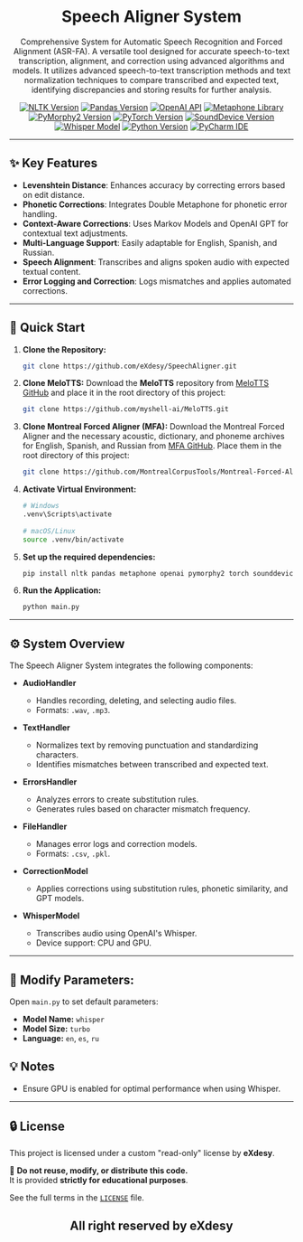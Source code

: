 # <h1 align="center">Speech Aligner System</h1><p align="center">    Comprehensive System for Automatic Speech Recognition and Forced Alignment (ASR-FA). A versatile tool designed for accurate speech-to-text transcription, alignment, and correction using advanced algorithms and models. It utilizes advanced    speech-to-text transcription methods and text normalization techniques to compare transcribed and expected text,    identifying discrepancies and storing results for further analysis.</p><p align="center"><a href="https://nltk.org" target="_blank"><img src="https://img.shields.io/badge/NLTK-3.8-brightgreen" alt="NLTK Version" /></a><a href="https://pandas.pydata.org/" target="_blank"><img src="https://img.shields.io/badge/Pandas-1.5.0-blue" alt="Pandas Version" /></a><a href="https://github.com/OpenAI/openai" target="_blank"><img src="https://img.shields.io/badge/OpenAI-API-blue" alt="OpenAI API" /></a><a href="https://github.com/daviddrysdale/python-phonenumbers" target="_blank"><img src="https://img.shields.io/badge/Metaphone-Library-yellow" alt="Metaphone Library" /></a><a href="https://pymorphy2.readthedocs.io/en/stable/" target="_blank"><img src="https://img.shields.io/badge/PyMorphy2-2.4-green" alt="PyMorphy2 Version" /></a><a href="https://pytorch.org" target="_blank"><img src="https://img.shields.io/badge/PyTorch-1.12.0-orange" alt="PyTorch Version" /></a><a href="https://python-sounddevice.readthedocs.io/" target="_blank"><img src="https://img.shields.io/badge/SoundDevice-0.4.4-yellowgreen" alt="SoundDevice Version" /></a><a href="https://github.com/openai/whisper" target="_blank"><img src="https://img.shields.io/badge/Whisper-Model-blue" alt="Whisper Model" /></a><a href="https://www.python.org/downloads/release/python-380/" target="_blank"><img src="https://img.shields.io/badge/Python-3.8-yellow" alt="Python Version" /></a><a href="https://www.jetbrains.com/pycharm/" target="_blank"><img src="https://img.shields.io/badge/IDE-PyCharm-brightgreen" alt="PyCharm IDE" /></a></p>---## ✨ Key Features- **Levenshtein Distance**: Enhances accuracy by correcting errors based on edit distance.- **Phonetic Corrections**: Integrates Double Metaphone for phonetic error handling.- **Context-Aware Corrections**: Uses Markov Models and OpenAI GPT for contextual text adjustments.- **Multi-Language Support**: Easily adaptable for English, Spanish, and Russian.- **Speech Alignment**: Transcribes and aligns spoken audio with expected textual content.- **Error Logging and Correction**: Logs mismatches and applies automated corrections.---## 🚀 Quick Start1. **Clone the Repository:**    ```bash    git clone https://github.com/eXdesy/SpeechAligner.git    ```2. **Clone MeloTTS:**    Download the **MeloTTS** repository from [MeloTTS GitHub](https://github.com/myshell-ai/MeloTTS) and place it in the root directory of this project:    ```bash    git clone https://github.com/myshell-ai/MeloTTS.git    ```    3. **Clone Montreal Forced Aligner (MFA):**    Download the Montreal Forced Aligner and the necessary acoustic, dictionary, and phoneme archives for English, Spanish, and Russian from [MFA GitHub](https://github.com/MontrealCorpusTools/Montreal-Forced-Aligner). Place them in the root directory of this project:    ```bash    git clone https://github.com/MontrealCorpusTools/Montreal-Forced-Aligner.git    ```4. **Activate Virtual Environment:**    ```bash    # Windows    .venv\Scripts\activate      # macOS/Linux    source .venv/bin/activate    ```5. **Set up the required dependencies:**    ```bash    pip install nltk pandas metaphone openai pymorphy2 torch sounddevice whisper    ```6. **Run the Application:**    ```bash    python main.py    ```  ---## ⚙️ System OverviewThe Speech Aligner System integrates the following components:- **AudioHandler**  - Handles recording, deleting, and selecting audio files.  - Formats: `.wav`, `.mp3`.- **TextHandler**  - Normalizes text by removing punctuation and standardizing characters.  - Identifies mismatches between transcribed and expected text.- **ErrorsHandler**  - Analyzes errors to create substitution rules.  - Generates rules based on character mismatch frequency.  - **FileHandler**  - Manages error logs and correction models.  - Formats: `.csv`, `.pkl`.  - **CorrectionModel**  - Applies corrections using substitution rules, phonetic similarity, and GPT models.- **WhisperModel**  - Transcribes audio using OpenAI's Whisper.  - Device support: CPU and GPU.---## 🔧 Modify Parameters:Open `main.py` to set default parameters:- **Model Name:** `whisper`- **Model Size:** `turbo`- **Language:** `en`, `es`, `ru`## 💡 Notes- Ensure GPU is enabled for optimal performance when using Whisper.---## 🔒 LicenseThis project is licensed under a custom "read-only" license by **eXdesy**.📌 **Do not reuse, modify, or distribute this code.**  It is provided **strictly for educational purposes**.See the full terms in the [`LICENSE`](./LICENSE) file.<h2 align="center">All right reserved by eXdesy</h2>